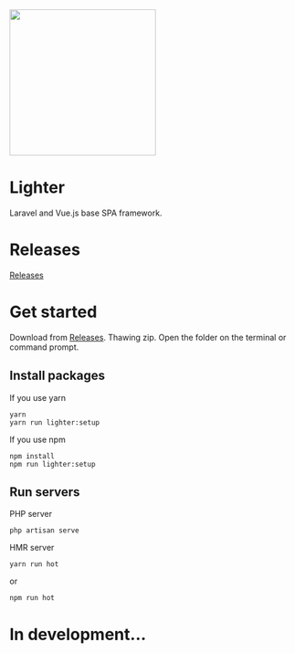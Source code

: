 <img width="256px" src="https://user-images.githubusercontent.com/24543982/42508099-51554da2-8482-11e8-9109-4b0d261f7e4d.png">


# Lighter
Laravel and Vue.js base SPA framework.

# Releases
[Releases](https://github.com/lighter-framework/lighter/releases)

# Get started
Download from [Releases](https://github.com/lighter-framework/lighter/releases).
Thawing zip.
Open the folder on the terminal or command prompt.

## Install packages
If you use yarn
```
yarn
yarn run lighter:setup
```
If you use npm
```
npm install
npm run lighter:setup
```
## Run servers
PHP server
```
php artisan serve
```
HMR server
```
yarn run hot
```
or
```
npm run hot
```

# In development...
